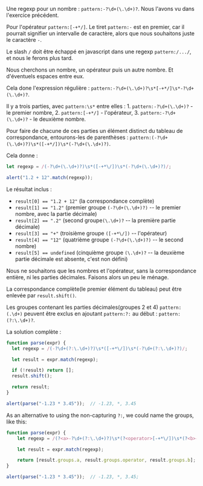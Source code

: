 Une regexp pour un nombre : `pattern:-?\d+(\.\d+)?`.
Nous l'avons vu dans l'exercice précédent.

Pour l'opérateur `pattern:[-+*/]`.
Le tiret `pattern:-` est en premier, car il pourrait signifier un intervalle de caractère, alors que nous souhaitons juste le caractère `-`.

Le slash `/` doit être échappé en javascript dans une regexp `pattern:/.../`, et nous le ferons plus tard.

Nous cherchons un nombre, un opérateur puis un autre nombre.
Et d'éventuels espaces entre eux.

Cela done l'expression régulière : `pattern:-?\d+(\.\d+)?\s*[-+*/]\s*-?\d+(\.\d+)?`.

Il y a trois parties, avec `pattern:\s*` entre elles :
1.
`pattern:-?\d+(\.\d+)?` - le premier nombre,
2.
`pattern:[-+*/]` - l'opérateur,
3.
`pattern:-?\d+(\.\d+)?` - le deuxième nombre.

Pour faire de chacune de ces parties un élément distinct du tableau de correspondance, entourons-les de parenthèses : `pattern:(-?\d+(\.\d+)?)\s*([-+*/])\s*(-?\d+(\.\d+)?)`.

Cela donne :

```js run
let regexp = /(-?\d+(\.\d+)?)\s*([-+*\/])\s*(-?\d+(\.\d+)?)/;

alert("1.2 + 12".match(regexp));
```

Le résultat inclus :

- `result[0] == "1.2 + 12"` (la correspondance complète)
- `result[1] == "1.2"` (premier groupe `(-?\d+(\.\d+)?)` -- le premier nombre, avec la partie décimale)
- `result[2] == ".2"` (second groupe`(\.\d+)?` -- la première partie décimale)
- `result[3] == "+"` (troisième groupe `([-+*\/])` -- l'opérateur)
- `result[4] == "12"` (quatrième groupe `(-?\d+(\.\d+)?)` -- le second nombre)
- `result[5] == undefined` (cinquième groupe `(\.\d+)?` -- la deuxième partie décimale est absente, c'est non défini)

Nous ne souhaitons que les nombres et l'opérateur, sans la correspondance entière, ni les parties décimales.
Faisons alors un peu le ménage.

La correspondance complète(le premier élément du tableau) peut être enlevée par `result.shift()`.

Les groupes contenant les parties décimales(groupes 2 et 4) `pattern:(.\d+)` peuvent être exclus en ajoutant `pattern:?:` au début : `pattern:(?:\.\d+)?`.

La solution complète :

```js run
function parse(expr) {
  let regexp = /(-?\d+(?:\.\d+)?)\s*([-+*\/])\s*(-?\d+(?:\.\d+)?)/;

  let result = expr.match(regexp);

  if (!result) return [];
  result.shift();

  return result;
}

alert(parse("-1.23 * 3.45"));  // -1.23, *, 3.45
```

As an alternative to using the non-capturing `?:`, we could name the groups, like this:

```js run
function parse(expr) {
	let regexp = /(?<a>-?\d+(?:\.\d+)?)\s*(?<operator>[-+*\/])\s*(?<b>-?\d+(?:\.\d+)?)/;

	let result = expr.match(regexp);

	return [result.groups.a, result.groups.operator, result.groups.b];
}

alert(parse("-1.23 * 3.45"));  // -1.23, *, 3.45;
```
